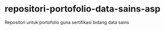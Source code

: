 # repositori-portofolio-data-sains-asp
Repositori untuk portofolio guna sertifikasi bidang data sains
